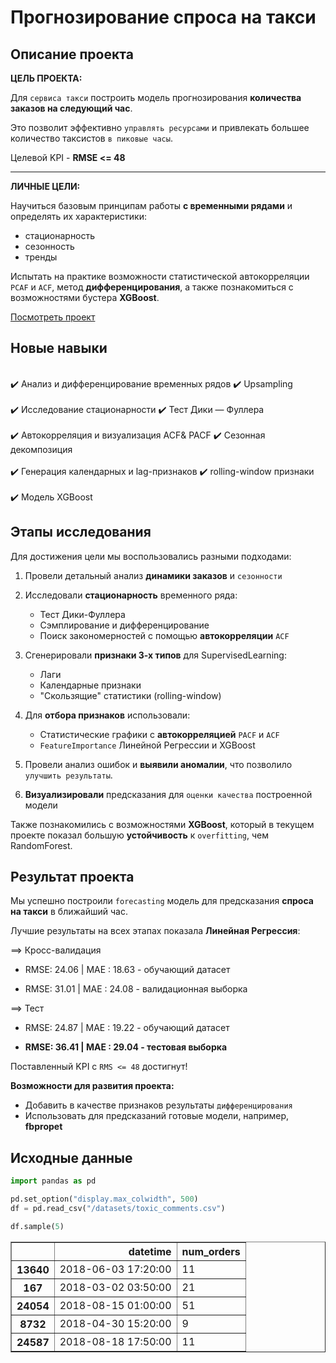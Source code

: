 # Прогнозирование спроса на такси

<!--- [comments_nlp](https://www.traveller.com.au/content/dam/images/h/0/q/y/v/d/image.related.articleLeadwide.620x349.h0qylt.png/1517386967950.jpg)--->

## Описание проекта

**ЦЕЛЬ ПРОЕКТА:**

Для `сервиса такси` построить модель прогнозирования **количества заказов на следующий час**.

Это позволит эффективно `управлять ресурсами` и привлекать большее количество таксистов `в пиковые часы`.

Целевой KPI - **RMSE <= 48**

---

**ЛИЧНЫЕ ЦЕЛИ:**

Научиться базовым принципам работы **с временными рядами** и определять их характеристики:
 - cтационарность 
 - сезонность
 - тренды
 
Испытать на практике возможности статистической автокорреляции `PCAF` и `ACF`, метод **дифференцирования**, а также познакомиться с возможностями бустера **XGBoost**.

[Посмотреть проект](Taxi_demand_prediction_v1.ipynb)

## Новые навыки 

<div class="alert alert-success">
<br> ✔️ Анализ и дифференцирование временных рядов   ✔️ Upsampling  </br>
<br> ✔️ Исследование стационарности  ✔️ Тест Дики — Фуллера </br>
<br> ✔️ Автокорреляция и визуализация ACF& PACF ✔️ Сезонная декомпозиция </br>
<br> ✔️ Генерация календарных и lag-признаков  ✔️ rolling-window признаки</br>
<br> ✔️ Модель XGBoost </br>
</div>

## Этапы исследования

Для достижения цели мы воспользовались разными подходами:

1. Провели детальный анализ **динамики заказов** и `сезонности`

2. Исследовали **стационарность** временного ряда:

   - Тест Дики-Фуллера
   - Сэмплирование и дифференцирование
   - Поиск закономерностей с помощью **автокорреляции** `ACF`

2. Сгенерировали **признаки 3-х типов** для SupervisedLearning:
    - Лаги
    - Календарные признаки
    - "Скользящие" статистики (rolling-window)
    
3. Для **отбора признаков** использовали:
   - Статистические графики с **автокорреляцией** `PACF` и `ACF`
   - `FeatureImportance` Линейной Регрессии и XGBoost

4. Провели анализ ошибок и **выявили аномалии**, что позволило `улучшить результаты`.

5. **Визуализировали** предсказания для `оценки качества` построенной модели

Также познакомились с возможностями **XGBoost**, который в текущем проекте показал большую **устойчивость** к `overfitting`, чем RandomForest.

## Результат проекта

Мы успешно построили `forecasting` модель для предсказания **спроса на такси** в ближайший час.

Лучшие результаты на всех этапах показала **Линейная Регрессия**:

==> Кросс-валидация

- RMSE:  24.06 | MAE :  18.63 - обучающий датасет

- RMSE:  31.01 | MAE :  24.08 - валидационная выборка

==> Тест

- RMSE:  24.87 | MAE :  19.22 - обучающий датасет

- **RMSE:  36.41 | MAE :  29.04 - тестовая выборка**

Поставленный KPI с `RMS <= 48` достигнут! 

**Возможности для развития проекта:**

- Добавить в качестве признаков результаты `дифференцирования`
- Использовать для предсказаний готовые модели, например, **fbpropet**

## Исходные данные

```python
import pandas as pd

pd.set_option("display.max_colwidth", 500)
df = pd.read_csv("/datasets/toxic_comments.csv")

df.sample(5)
```
<table border="1" class="dataframe">
  <thead>
    <tr style="text-align: right;">
      <th></th>
      <th>datetime</th>
      <th>num_orders</th>
    </tr>
  </thead>
  <tbody>
    <tr>
      <th>13640</th>
      <td>2018-06-03 17:20:00</td>
      <td>11</td>
    </tr>
    <tr>
      <th>167</th>
      <td>2018-03-02 03:50:00</td>
      <td>21</td>
    </tr>
    <tr>
      <th>24054</th>
      <td>2018-08-15 01:00:00</td>
      <td>51</td>
    </tr>
    <tr>
      <th>8732</th>
      <td>2018-04-30 15:20:00</td>
      <td>9</td>
    </tr>
    <tr>
      <th>24587</th>
      <td>2018-08-18 17:50:00</td>
      <td>11</td>
    </tr>
  </tbody>
</table>
